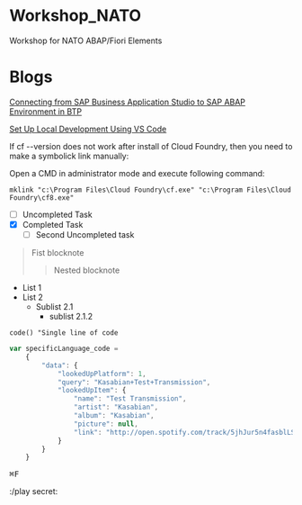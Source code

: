 # Workshop_NATO
Workshop for NATO ABAP/Fiori Elements

# Blogs
[Connecting from SAP Business Application Studio to SAP ABAP Environment in BTP](https://blogs.sap.com/2021/07/23/connecting-from-sap-business-application-studio-to-sap-abap-environment-in-btp/)

[Set Up Local Development Using VS Code](https://developers.sap.com/tutorials/btp-app-set-up-local-development.html)

If cf --version does not work after install of Cloud Foundry, then you need to make a symbolick link manually:

Open a CMD in administrator mode and execute following command:
```
mklink "c:\Program Files\Cloud Foundry\cf.exe" "c:\Program Files\Cloud Foundry\cf8.exe"
```




- [ ] Uncompleted Task
- [x] Completed Task
  - [ ] Second Uncompleted task

>Fist blocknote
>> Nested blocknote

* List 1
* List 2
  * Sublist 2.1
    * sublist 2.1.2

`code() "Single line of code`
```javascript
var specificLanguage_code = 
    {
        "data": {
            "lookedUpPlatform": 1,
            "query": "Kasabian+Test+Transmission",
            "lookedUpItem": {
                "name": "Test Transmission",
                "artist": "Kasabian",
                "album": "Kasabian",
                "picture": null,
                "link": "http://open.spotify.com/track/5jhJur5n4fasblLSCOcrTp"
            }
        }
    }
```
<kbd>⌘F</kbd>

:/play secret:
